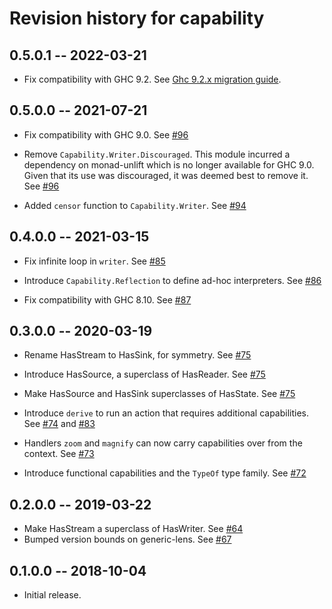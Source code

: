 # Revision history for capability

## 0.5.0.1 -- 2022-03-21

* Fix compatibility with GHC 9.2.
  See [Ghc 9.2.x migration guide](https://gitlab.haskell.org/ghc/ghc/-/wikis/migration/9.2#undecidableinstances-no-longer-implies-flexiblecontexts-in-instance-declarations).

## 0.5.0.0 -- 2021-07-21

* Fix compatibility with GHC 9.0.
  See [#96](https://github.com/tweag/capability/pull/96)

* Remove `Capability.Writer.Discouraged`.
  This module incurred a dependency on monad-unlift which is no longer
  available for GHC 9.0. Given that its use was discouraged, it was deemed best
  to remove it.
  See [#96](https://github.com/tweag/capability/pull/96)

* Added `censor` function to `Capability.Writer`.
  See [#94](https://github.com/tweag/capability/pull/94)

## 0.4.0.0 -- 2021-03-15

* Fix infinite loop in `writer`.
  See [#85](https://github.com/tweag/capability/pull/85)

* Introduce `Capability.Reflection` to define ad-hoc interpreters.
  See [#86](https://github.com/tweag/capability/pull/86)

* Fix compatibility with GHC 8.10.
  See [#87](https://github.com/tweag/capability/pull/87)

## 0.3.0.0 -- 2020-03-19

* Rename HasStream to HasSink, for symmetry.
  See [#75](https://github.com/tweag/capability/pull/75)

* Introduce HasSource, a superclass of HasReader.
  See [#75](https://github.com/tweag/capability/pull/75)

* Make HasSource and HasSink superclasses of HasState.
  See [#75](https://github.com/tweag/capability/pull/75)

* Introduce `derive` to run an action that requires additional capabilities.
  See [#74](https://github.com/tweag/capability/pull/74)
  and [#83](https://github.com/tweag/capability/pull/83)

* Handlers `zoom` and `magnify` can now carry capabilities over from the context.
  See [#73](https://github.com/tweag/capability/pull/73)

* Introduce functional capabilities and the `TypeOf` type family.
  See [#72](https://github.com/tweag/capability/pull/72)

## 0.2.0.0 -- 2019-03-22

* Make HasStream a superclass of HasWriter.
  See [#64](https://github.com/tweag/capability/pull/64)
* Bumped version bounds on generic-lens.
  See [#67](https://github.com/tweag/capability/pull/67)

## 0.1.0.0 -- 2018-10-04

* Initial release.
